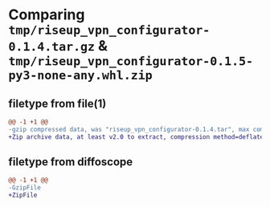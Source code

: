 # Comparing `tmp/riseup_vpn_configurator-0.1.4.tar.gz` & `tmp/riseup_vpn_configurator-0.1.5-py3-none-any.whl.zip`

## filetype from file(1)

```diff
@@ -1 +1 @@
-gzip compressed data, was "riseup_vpn_configurator-0.1.4.tar", max compression
+Zip archive data, at least v2.0 to extract, compression method=deflate
```

## filetype from diffoscope

```diff
@@ -1 +1 @@
-GzipFile
+ZipFile
```

